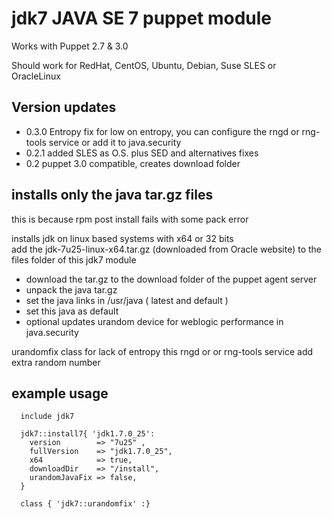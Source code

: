 jdk7 JAVA SE 7 puppet module
============================== 

Works with Puppet 2.7 & 3.0 

Should work for RedHat, CentOS, Ubuntu, Debian, Suse SLES or OracleLinux 

Version updates
---------------

- 0.3.0 Entropy fix for low on entropy, you can configure the rngd or rng-tools service or add it to java.security 
- 0.2.1 added SLES as O.S. plus SED and alternatives fixes
- 0.2 puppet 3.0 compatible, creates download folder


installs only the java tar.gz files
-----------------------------------
this is because rpm post install fails with some pack error

installs jdk on linux based systems with x64 or 32 bits   
add the jdk-7u25-linux-x64.tar.gz (downloaded from Oracle website) to the files folder of this jdk7 module

- download the tar.gz to the download folder of the puppet agent server
- unpack the java tar.gz
- set the java links in /usr/java ( latest and default ) 
- set this java as default
- optional updates urandom device for weblogic performance in java.security

urandomfix class for lack of entropy this rngd or or rng-tools service add extra random number  

example usage
-------------

	  include jdk7
	
	  jdk7::install7{ 'jdk1.7.0_25':
	    version        => "7u25" , 
	    fullVersion    => "jdk1.7.0_25", 
	    x64            => true,
	    downloadDir    => "/install",
	    urandomJavaFix => false,
	  }
	  
	  class { 'jdk7::urandomfix' :}
 
